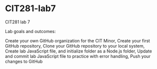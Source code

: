 # CIT281-lab7
CIT281 lab 7

Lab goals and outcomes:

Create your own GitHub organization for the CIT Minor, 
Create your first GitHub repository, 
Clone your GitHub repository to your local system, 
Create lab JavaScript file, and initialize folder as a Node.js folder, 
Update and commit lab JavaScript file to practice with error handling, 
Push your changes to GitHub
